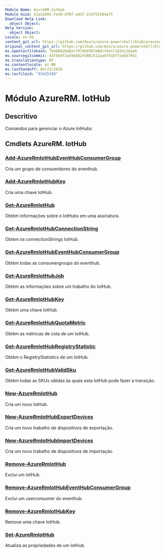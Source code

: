 ```yaml
---
Module Name: AzureRM.IotHub
Module Guid: 51a3a993-fe39-4f8f-a437-2cb751584af5
Download Help Link:
  object Object: 
Help Version:
  object Object: 
Locale: en-US
content_git_url: https://github.com/Azure/azure-powershell/blob/preview/src/ResourceManager/IotHub/Commands.IotHub/help/AzureRM.IotHub.md
original_content_git_url: https://github.com/Azure/azure-powershell/blob/preview/src/ResourceManager/IotHub/Commands.IotHub/help/AzureRM.IotHub.md
ms.openlocfilehash: 7b68802bb82cf97db0397d8dcfdafc163e126ae6
ms.sourcegitcommit: 43f4bdf2a59dd82fd881512aa9761bf72eb5703c
ms.translationtype: MT
ms.contentlocale: pt-BR
ms.lasthandoff: 04/23/2019
ms.locfileid: "93425348"
---
```

# Módulo AzureRM. IotHub
## Descritivo
Comandos para gerenciar o Azure IotHubs

## Cmdlets AzureRM. IotHub
### [Add-AzureRmIotHubEventHubConsumerGroup](Add-AzureRmIotHubEventHubConsumerGroup.md)
Cria um grupo de consumidores do eventhub.

### [Add-AzureRmIotHubKey](Add-AzureRmIotHubKey.md)
Cria uma chave IotHub.

### [Get-AzureRmIotHub](Get-AzureRmIotHub.md)
Obtém informações sobre o IotHubs em uma assinatura.

### [Get-AzureRmIotHubConnectionString](Get-AzureRmIotHubConnectionString.md)
Obtém os connectionStrings IotHub.

### [Get-AzureRmIotHubEventHubConsumerGroup](Get-AzureRmIotHubEventHubConsumerGroup.md)
Obtém todas as consumergroups do eventhub.

### [Get-AzureRmIotHubJob](Get-AzureRmIotHubJob.md)
Obtém as informações sobre um trabalho do IotHub.

### [Get-AzureRmIotHubKey](Get-AzureRmIotHubKey.md)
Obtém uma chave IotHub.

### [Get-AzureRmIotHubQuotaMetric](Get-AzureRmIotHubQuotaMetric.md)
Obtém as métricas de cota de um IotHub.

### [Get-AzureRmIotHubRegistryStatistic](Get-AzureRmIotHubRegistryStatistic.md)
Obtém o RegistryStatistics de um IotHub.

### [Get-AzureRmIotHubValidSku](Get-AzureRmIotHubValidSku.md)
Obtém todas as SKUs válidas às quais esta IotHub pode fazer a transição.

### [New-AzureRmIotHub](New-AzureRmIotHub.md)
Cria um novo IotHub.

### [New-AzureRmIotHubExportDevices](New-AzureRmIotHubExportDevices.md)
Cria um novo trabalho de dispositivos de exportação.

### [New-AzureRmIotHubImportDevices](New-AzureRmIotHubImportDevices.md)
Cria um novo trabalho de dispositivos de importação.

### [Remove-AzureRmIotHub](Remove-AzureRmIotHub.md)
Exclui um IotHub.

### [Remove-AzureRmIotHubEventHubConsumerGroup](Remove-AzureRmIotHubEventHubConsumerGroup.md)
Exclui um userconsumer do eventhub.

### [Remove-AzureRmIotHubKey](Remove-AzureRmIotHubKey.md)
Remove uma chave IotHub.

### [Set-AzureRmIotHub](Set-AzureRmIotHub.md)
Atualiza as propriedades de um IotHub.


